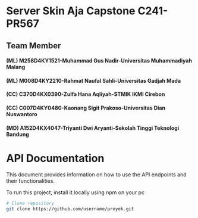 # Server Skin Aja Capstone C241-PR567
## Team Member
#### (ML) M258D4KY1521-Muhammad Gus Nadir-Universitas Muhammadiyah Malang
#### (ML) M008D4KY2210-Rahmat Naufal Sahli-Universitas Gadjah Mada
#### (CC) C370D4KX0390-Zulfa Hana Aqliyah-STMIK IKMI Cirebon 
#### (CC) C007D4KY0480-Kaonang Sigit Prakoso-Universitas Dian Nuswantoro
#### (MD) A152D4KX4047-Triyanti Dwi Aryanti-Sekolah Tinggi Teknologi Bandung
# API Documentation
This document provides information on how to use the API endpoints and their functionalities.

To run this project, install it locally using npm on your pc
```sh
# Clone repository
git clone https://github.com/username/proyek.git


